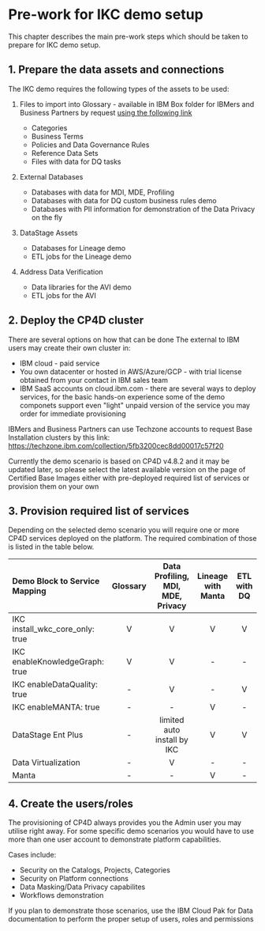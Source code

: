 # Pre-work for IKC demo setup

This chapter describes the main pre-work steps which should be taken to prepare for IKC demo setup.

## 1. Prepare the data assets and connections

The IKC demo requires the following types of the assets to be used:

1. Files to import into Glossary - available in IBM Box folder for IBMers and Business Partners by request [using the following link](https://ibm.box.com/s/6vp8b2ooaldso8df0h0n8n1f2zku75qa)

   - Categories
   - Business Terms
   - Policies and Data Governance Rules
   - Reference Data Sets
   - Files with data for DQ tasks

2. External Databases

   - Databases with data for MDI, MDE, Profiling
   - Databases with data for DQ custom business rules demo
   - Databases with PII information for demonstration of the Data Privacy on the fly

3. DataStage Assets

   - Databases for Lineage demo
   - ETL jobs for the Lineage demo

4. Address Data Verification
   - Data libraries for the AVI demo
   - ETL jobs for the AVI

## 2. Deploy the CP4D cluster

There are several options on how that can be done
The external to IBM users may create their own cluster in:

- IBM cloud - paid service
- You own datacenter or hosted in AWS/Azure/GCP - with trial license obtained from your contact in IBM sales team
- IBM SaaS accounts on cloud.ibm.com - there are several ways to deploy services, for the basic hands-on experience some of the demo componets support even "light" unpaid version of the service you may order for immediate provisioning

IBMers and Business Partners can use Techzone accounts to request Base Installation clusters by this link: https://techzone.ibm.com/collection/5fb3200cec8dd00017c57f20

Currently the demo scenario is based on CP4D v4.8.2 and it may be updated later, so please select the latest available version on the page of Certified Base Images either with pre-deployed required list of services or provision them on your own

## 3. Provision required list of services

Depending on the selected demo scenario you will require one or more CP4D services deployed on the platform. The required combination of those is listed in the table below.

| Demo Block to Service Mapping   | Glossary | Data Profiling, MDI, MDE, Privacy | Lineage with Manta | ETL with DQ |
| :------------------------------ | :------: | :-------------------------------: | :----------------: | :---------: |
| IKC install_wkc_core_only: true |    V     |                 V                 |         V          |      V      |
| IKC enableKnowledgeGraph: true  |    V     |                 V                 |         -          |      -      |
| IKC enableDataQuality: true     |    -     |                 V                 |         -          |      V      |
| IKC enableMANTA: true           |    -     |                 -                 |         V          |      -      |
| DataStage Ent Plus              |    -     |    limited auto install by IKC    |         V          |      V      |
| Data Virtualization             |    -     |                 V                 |         -          |      -      |
| Manta                           |    -     |                 -                 |         V          |      -      |

## 4. Create the users/roles

The provisioning of CP4D always provides you the Admin user you may utilise right away. For some specific demo scenarios you would have to use more than one user account to demonstrate platform capabilities.

Cases include:

- Security on the Catalogs, Projects, Categories
- Security on Platform connections
- Data Masking/Data Privacy capabilites
- Workflows demonstration

If you plan to demonstrate those scenarios, use the IBM Cloud Pak for Data documentation to perform the proper setup of users, roles and permissions
